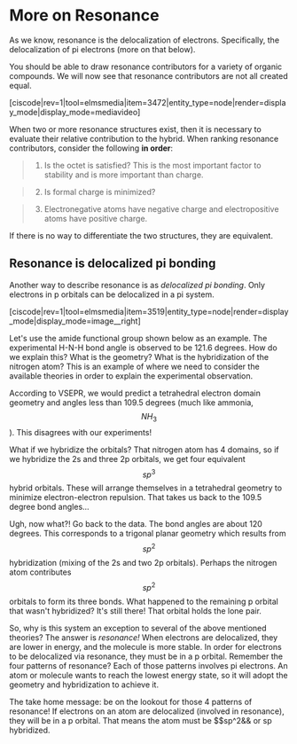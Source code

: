 # More on Resonance

As we know, resonance is the delocalization of electrons. Specifically, the delocalization of pi electrons (more on that below).

You should be able to draw resonance contributors for a variety of organic compounds. We will now see that resonance contributors are not all created equal.


[ciscode|rev=1|tool=elmsmedia|item=3472|entity_type=node|render=display_mode|display_mode=mediavideo]


When two or more resonance structures exist, then it is necessary to evaluate their relative contribution to the hybrid. When ranking resonance contributors, consider the following **in order**:

> 1) Is the octet is satisfied? This is the most important factor to stability and is more important than charge.

> 2) Is formal charge is minimized?

> 3) Electronegative atoms have negative charge and electropositive atoms have positive charge.


If there is no way to differentiate the two structures, they are equivalent.



## Resonance is delocalized pi bonding


Another way to describe resonance is as _delocalized pi bonding_. Only electrons in p orbitals can be delocalized in a pi system.

[ciscode|rev=1|tool=elmsmedia|item=3519|entity_type=node|render=display_mode|display_mode=image__right]

Let's use the amide functional group shown below as an example. The experimental H-N-H bond angle is observed to be 121.6 degrees. How do we explain this? What is the geometry? What is the hybridization of the nitrogen atom? This is an example of where we need to consider the available theories in order to explain the experimental observation.

According to VSEPR, we would predict a tetrahedral electron domain geometry and angles less than 109.5 degrees (much like ammonia, $$NH_3$$). This disagrees with our experiments!

What if we hybridize the orbitals? That nitrogen atom has 4 domains, so if we hybridize the 2s and three 2p orbitals, we get four equivalent $$sp^3$$ hybrid orbitals. These will arrange themselves in a tetrahedral geometry to minimize electron-electron repulsion. That takes us back to the 109.5 degree bond angles...

Ugh, now what?! Go back to the data. The bond angles are about 120 degrees. This corresponds to a trigonal planar geometry which results from $$sp^2$$ hybridization (mixing of the 2s and two 2p orbitals). Perhaps the nitrogen atom contributes $$sp^2$$ orbitals to form its three bonds. What happened to the remaining p orbital that wasn't hybridized? It's still there! That orbital holds the lone pair.

So, why is this system an exception to several of the above mentioned theories? The answer is _resonance!_ When electrons are delocalized, they are lower in energy, and the molecule is more stable. In order for electrons to be delocalized via resonance, they must be in a p orbital. Remember the four patterns of resonance? Each of those patterns involves pi electrons. An atom or molecule wants to reach the lowest energy state, so it will adopt the geometry and hybridization to achieve it.

The take home message: be on the lookout for those 4 patterns of resonance! If electrons on an atom are delocalized (involved in resonance), they will be in a p orbital. That means the atom must be $$sp^2&& or sp hybridized.


